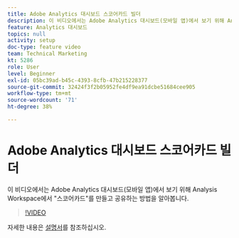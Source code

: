 ```yaml
---
title: Adobe Analytics 대시보드 스코어카드 빌더
description: 이 비디오에서는 Adobe Analytics 대시보드(모바일 앱)에서 보기 위해 Analysis Workspace에서 "스코어카드"를 만들고 공유하는 방법을 알아봅니다.
feature: Analytics 대시보드
topics: null
activity: setup
doc-type: feature video
team: Technical Marketing
kt: 5286
role: User
level: Beginner
exl-id: 05bc39ad-b45c-4393-8cfb-47b215228377
source-git-commit: 32424f3f2b05952fe4df9ea91dcbe51684cee905
workflow-type: tm+mt
source-wordcount: '71'
ht-degree: 38%

---
```


# Adobe Analytics 대시보드 스코어카드 빌더

이 비디오에서는 Adobe Analytics 대시보드(모바일 앱)에서 보기 위해 Analysis Workspace에서 &quot;스코어카드&quot;를 만들고 공유하는 방법을 알아봅니다.

>[!VIDEO](https://video.tv.adobe.com/v/34544/?quality=12)

자세한 내용은 [설명서](https://docs.adobe.com/help/ko-KR/analytics/analyze/mobapp/home.html)를 참조하십시오.

